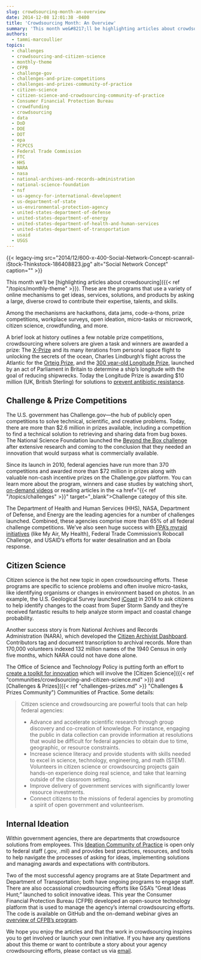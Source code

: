 ```yaml
---
slug: crowdsourcing-month-an-overview
date: 2014-12-08 12:01:38 -0400
title: 'Crowdsourcing Month: An Overview'
summary: 'This month we&#8217;ll be highlighting articles about crowdsourcing. These are the programs that use a variety of online mechanisms to get ideas, services, solutions, and products by asking a large, diverse crowd to contribute their expertise, talents, and skills. Among the mechanisms are hackathons, data jams, code-a-thons, prize competitions, workplace surveys, open ideation, micro-tasks or'
authors:
  - tammi-marcoullier
topics:
  - challenges
  - crowdsourcing-and-citizen-science
  - monthly-theme
  - CFPB
  - challenge-gov
  - challenges-and-prize-competitions
  - challenges-and-prizes-community-of-practice
  - citizen-science
  - citizen-science-and-crowdsourcing-community-of-practice
  - Consumer Financial Protection Bureau
  - crowdfunding
  - crowdsourcing
  - data
  - DoD
  - DOE
  - DOT
  - epa
  - FCPCCS
  - Federal Trade Commission
  - FTC
  - HHS
  - NARA
  - nasa
  - national-archives-and-records-administration
  - national-science-foundation
  - nsf
  - us-agency-for-international-development
  - us-department-of-state
  - us-environmental-protection-agency
  - united-states-department-of-defense
  - united-states-department-of-energy
  - united-states-department-of-health-and-human-services
  - united-states-department-of-transportation
  - usaid
  - USGS
---
```


{{< legacy-img src="2014/12/600-x-400-Social-Network-Concept-scanrail-iStock-Thinkstock-186408823.jpg" alt="Social Network Concept" caption="" >}} 

This month we&#8217;ll be [highlighting articles about crowdsourcing]({{< ref "/topics/monthly-theme" >}}). These are the programs that use a variety of online mechanisms to get ideas, services, solutions, and products by asking a large, diverse crowd to contribute their expertise, talents, and skills.

Among the mechanisms are hackathons, data jams, code-a-thons, prize competitions, workplace surveys, open ideation, micro-tasks or microwork, citizen science, crowdfunding, and more.

A brief look at history outlines a few notable prize competitions, crowdsourcing where solvers are given a task and winners are awarded a prize: The <a href="http://www.xprize.org/?gclid=CIuy49ycrcICFY4-Mgod-GwANQ" target="_blank">X-Prize</a> and its many iterations from personal space flight to unlocking the secrets of the ocean, Charles Lindburgh&#8217;s flight across the Atlantic for the <a href="http://www.charleslindbergh.com/plane/orteig.asp" target="_blank">Orteig Prize</a>, and the <a href="http://en.wikipedia.org/wiki/Longitude_prize" target="_blank">300 year-old Longitude Prize</a>, launched by an act of Parliament in Britain to determine a ship&#8217;s longitude with the goal of reducing shipwrecks. Today the Longitude Prize is awarding $10 million (UK, British Sterling) for solutions to <a href="http://longitudeprize.org/" target="_blank">prevent antibiotic resistance</a>.

## **Challenge & Prize Competitions**

The U.S. government has Challenge.gov—the hub of publicly open competitions to solve technical, scientific, and creative problems. Today, there are more than $2.6 million in prizes available, including a competition to find a technical solution to retrieving and sharing data from bug boxes. The National Science Foundation launched the <a href="http://beyondthebox.aibs.org/" target="_blank">Beyond the Box challenge</a> after extensive research and coming to the conclusion that they needed an innovation that would surpass what is commercially available.

Since its launch in 2010, federal agencies have run more than 370 competitions and awarded more than $72 million in prizes along with valuable non-cash incentive prizes on the Challenge.gov platform. You can learn more about the program, winners and case studies by watching short, <a href="https://www.youtube.com/playlist?list=PLd9b-GuOJ3nFeJeAHAn3Z5opohjxIw8OC" target="_blank">on-demand videos</a> or reading articles in the <a href="{{< ref "/topics/challenges" >}}" target="_blank">Challenge categoy</a> of this site.

The Department of Health and Human Services (HHS), NASA, Department of Defense, and Energy are the leading agencies for a number of challenges launched. Combined, these agencies comprise more than 65% of all federal challenge competitions. We&#8217;ve also seen huge success with <a href="http://www2.epa.gov/innovation/prize-competitions" target="_blank">EPA&#8217;s myraid initiatives</a> (like My Air, My Health), Federal Trade Commission&#8217;s Robocall Challenge, and USAID&#8217;s efforts for water desalination and an Ebola response.

## **Citizen Science**

Citizen science is the hot new topic in open crowdsourcing efforts. These programs are specific to science problems and often involve micro-tasks, like identifying organisms or changes in environment based on photos. In an example, the U.S. Geological Survey launched <a href="http://coastal.er.usgs.gov/icoast/about.php" target="_blank">iCoast</a> in 2014 to ask citizens to help identify changes to the coast from Super Storm Sandy and they&#8217;re received fantastic results to help analyze storm impact and coastal change probability.

Another success story is from National Archives and Records Administration (NARA), which developed the <a href="http://www.archives.gov/citizen-archivist/" target="_blank">Citizen Archivist Dashboard</a>. Contributors tag and document transcription to archival records. More than 170,000 volunteers indexed 132 million names of the 1940 Census in only five months, which NARA could not have done alone.

The Office of Science and Technology Policy is putting forth an effort to <a href="http://www.whitehouse.gov/blog/2014/12/02/designing-citizen-science-and-crowdsourcing-toolkit-federal-government" target="_blank">create a toolkit for innovation</a> which will involve the [Citizen Science]({{< ref "communities/crowdsourcing-and-citizen-science.md" >}}) and [Challenges & Prizes]({{< ref "challenges-prizes.md" >}} "Challenges & Prizes Community") Communities of Practice. Some details:

> Citizen science and crowdsourcing are powerful tools that can help federal agencies:
> 
>   * Advance and accelerate scientific research through group discovery and co-creation of knowledge. For instance, engaging the public in data collection can provide information at resolutions that would be difficult for federal agencies to obtain due to time, geographic, or resource constraints.
>   * Increase science literacy and provide students with skills needed to excel in science, technology, engineering, and math (STEM). Volunteers in citizen science or crowdsourcing projects gain hands-on experience doing real science, and take that learning outside of the classroom setting.
>   * Improve delivery of government services with significantly lower resource investments.
>   * Connect citizens to the missions of federal agencies by promoting a spirit of open government and volunteerism.

## **Internal Ideation**

Within government agencies, there are departments that crowdsource solutions from employees. This <a href="https://community.max.gov/pages/viewpage.action?title=Ideation+Community+of+Practice+%28Idea+Generation+Tools%29&spaceKey=Planning" target="_blank">Ideation Community of Practice</a> is open only to federal staff (.gov, .mil) and provides best practices, resources, and tools to help navigate the processes of asking for ideas, implementing solutions and managing awards and expectations with contributors.

Two of the most successful agency programs are at State Department and Department of Transportation; both have ongoing programs to engage staff. There are also occassional crowdsourcing efforts like GSA&#8217;s &#8220;Great Ideas Hunt;&#8221; launched to solicit innovative ideas. This year the Consumer Financial Protection Bureau (CFPB) developed an open-source technology platform that is used to manage the agency&#8217;s internal crowdsourcing efforts. The code is available on GitHub and the on-demand webinar gives an <a href="https://www.youtube.com/watch?v=KRQ24645LOE&list=PLd9b-GuOJ3nFeJeAHAn3Z5opohjxIw8OC&index=2" target="_blank">overview of CFPB&#8217;s program</a>.

We hope you enjoy the articles and that the work in crowdsourcing inspires you to get involved or launch your own initiative. If you have any questions about this theme or want to contribute a story about your agency crowdsourcing efforts, please contact us via [email](mailto:challenge@gsa.gov).